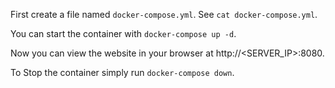 First create a file named `docker-compose.yml`.
See `cat docker-compose.yml`.

You can start the container with `docker-compose up -d`.

Now you can view the website in your browser at http://<SERVER_IP>:8080.

To Stop the container simply run `docker-compose down`.
